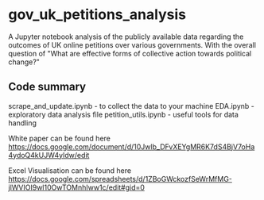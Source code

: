# gov_uk_petitions_analysis
A Jupyter notebook analysis of the publicly available data regarding the outcomes of UK online petitions over various governments. With the overall question of "What are effective forms of collective action towards political change?"

Code summary
------------
scrape_and_update.ipynb - to collect the data to your machine
EDA.ipynb               - exploratory data analysis file
petition_utils.ipynb    - useful tools for data handling

White paper can be found here
https://docs.google.com/document/d/10Jwlb_DFvXEYgMR6K7dS4BjV7oHa4ydoQ4kUJW4yldw/edit

Excel Visualisation can be found here
https://docs.google.com/spreadsheets/d/1ZBoGWckozfSeWrMfMG-jlWVIOI9wl10OwTOMnhIww1c/edit#gid=0
